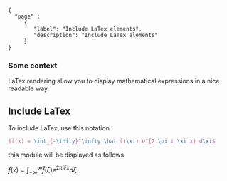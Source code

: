 ```thegardener
{
  "page" :
     {
        "label": "Include LaTex elements",
        "description": "Include LaTex elements"
     }
}
```

### Some context

LaTex rendering allow you to display mathematical expressions in a nice readable way.

## Include LaTex    

To include LaTex, use this notation :

```latex
$f(x) = \int_{-\infty}^\infty \hat f(\xi) e^{2 \pi i \xi x} d\xi$
```

this module will be displayed as follows:

$f(x) = \int_{-\infty}^\infty \hat f(\xi) e^{2 \pi i \xi x} d\xi$
